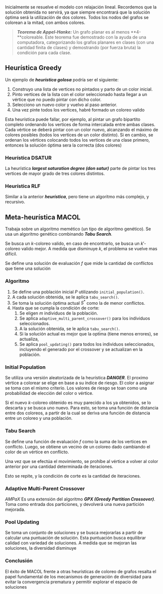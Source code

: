 Inicialmente se resuelve el modelo con relajación lineal. Recordemos que la solución obtenida no servirá, ya que siempre encontrará que la solución óptima será la utilización de dos colores. Todos los nodos del grafos se colorean a la mitad, con ambos colores.

> ***Teorema de Appel-Hanke:*** Un grafo planar es al menos **4-**coloreable. Este teorema fue demostrado con la ayuda de una computadora, categorizando los grafos planares en clases (con una cantidad finita de clases) y demostrando (por fuerza bruta) la condición para cada clase.
>

## Heurística Greedy

Un ejemplo de ***heurística golosa*** podría ser el siguiente:

1. Construyo una lista de vertices no pintados y parto de un color inicial.
2. Pinto vertices de la lista con el color seleccionado hasta llegar a un vértice que no puedo pintar con dicho color.
3. Selecciono un nuevo color y vuelvo al paso anterior.
4. Una vez pinte todos los vertices, habré formado un coloreo valido

Esta heurística puede fallar, por ejemplo, al pintar un grafo bipartito completo ordenando los vertices de forma intercalada entre ambas clases. Cada vértice se deberá pintar con un color nuevo, alcanzando el máximo de colores posibles (todos los vertices de un color distinto). Si en cambio, se ordenan los vértices colocando todos los vertices de una clase primero, entonces la solución óptima sera la correcta (dos colores)

### Heurística DSATUR

La heurística ***largest saturation degree (don satur)*** parte de pintar los tres vertices de mayor grado de tres colores distintos.

### Heurística RLF

Similar a la anterior ***heurística***, pero tiene un algoritmo más complejo, y recursivo.

## Meta-heurística MACOL

Trabaja sobre un algoritmo memético (un tipo de algoritmo genético). Se usa un algoritmo genético combinando ***Tabu Search***.

Se busca un $k$-coloreo valido, en caso de encontrarlo, se busca un $k'$-coloreo valido mejor. A medida que disminuye $k$, el problema se vuelve mas difícil.

Se define una solución de evaluación $f$ que mide la cantidad de conflictos que tiene una solución

### Algoritmo

1. Se define una población inicial $P$ utilizando `initial_population()`.
2. A cada solución obtenida, se le aplica `tabu_search()`.
3. Se toma la solución óptima actual $S^*$ como la de menor conflictos.
4. Hasta que se cumpla la condición de corte:
	1. Se eligen $m$ individuos de la población.
	2. Se aplica `adaptive_multi_parent_crossover()` para los individuos seleccionados.
	3. A la solución obtenida, se le aplica `tabu_search()`.
	4. Si la solución actual es mejor que la optima (tiene menos errores), se actualiza,
	5. Se aplica `pool_updating()` para todos los individuos seleccionados, incluyendo el generado por el crossover y se actualizan en la población.

### Initial Population

Se utiliza una versión aleatorizada de la heurística ***DANGER***. El proximo vértice a colorear se elige en base a su índice de riesgo. El color a asignar se toma con el mismo criterio. Los valores de riesgo se toan como una probabilidad de elección del color o vértice.

Si el nuevo $k$-coloreo obtenido es muy parecido a los ya obtenidos, se lo descarta y se busca uno nuevo. Para esto, se toma una función de distancia entre dos coloreos, a partir de la cual se deriva una función de distancia entre un coloreo y una población.

### Tabu Search

Se define una función de evaluación $f$ como la suma de los vertices en conflicto. Luego, se obtiene un vecino de un coloreo dado cambiando el color de un vértice en conflicto.

Una vez que se efectúa el movimiento, se prohíbe al vértice a volver al color anterior por una cantidad determinada de iteraciones.

Esto se repite, y la condición de corte es la cantidad de iteraciones.

### Adaptive Multi-Parent Crossover

*AMPaX* Es una extensión del algoritmo ***GPX (Greedy Partition Crossover)***. Toma como entrada dos particiones, y devolverá una nueva partición mejorada.

### Pool Updating

Se toma un conjunto de soluciones y se busca mejorarlas a partir de calcular una puntuación de solución. Esta puntuación busca equilibrar calidad con variedad de soluciones. A medida que se mejoran las soluciones, la diversidad disminuye

### Conclusión

El éxito de MACOL frente a otras heurísticas de coloreo de grafos resalta el papel fundamental de los mecanismos de generación de diversidad para evitar la convergencia prematura y permitir explorar el espacio de soluciones
